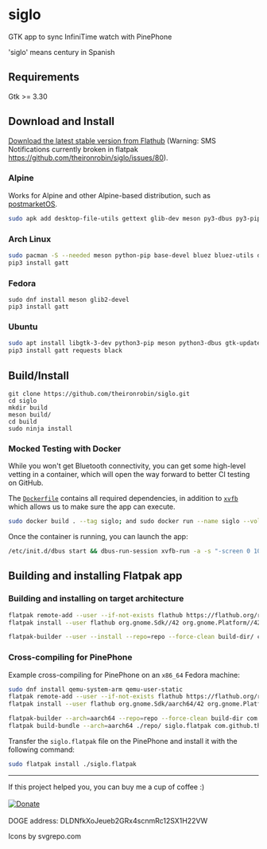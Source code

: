 # siglo

GTK app to sync InfiniTime watch with PinePhone

'siglo' means century in Spanish

## Requirements

Gtk >= 3.30

## Download and Install

[Download the latest stable version from Flathub](https://flathub.org/apps/details/com.github.theironrobin.siglo) (Warning: SMS Notifications currently broken in flatpak https://github.com/theironrobin/siglo/issues/80).

### Alpine

Works for Alpine and other Alpine-based distribution, such as [postmarketOS](https://postmarketos.org/).

```sh
sudo apk add desktop-file-utils gettext glib-dev meson py3-dbus py3-pip py3-gatt
```

### Arch Linux

```sh
sudo pacman -S --needed meson python-pip base-devel bluez bluez-utils dbus-python python-gobject
pip3 install gatt
```

### Fedora

```
sudo dnf install meson glib2-devel
pip3 install gatt
```

### Ubuntu

```sh
sudo apt install libgtk-3-dev python3-pip meson python3-dbus gtk-update-icon-cache desktop-file-utils gettext appstream-util libglib2.0-dev
pip3 install gatt requests black
```

## Build/Install

```
git clone https://github.com/theironrobin/siglo.git
cd siglo
mkdir build
meson build/
cd build
sudo ninja install
```

### Mocked Testing with Docker

While you won't get Bluetooth connectivity, you can get some high-level vetting in a container, which
will open the way forward to better CI testing on GitHub.

The [`Dockerfile`](Dockerfile) contains all required dependencies, in addition to
[`xvfb`](https://www.x.org/releases/X11R7.6/doc/man/man1/Xvfb.1.xhtml) which allows us to make sure
the app can execute.

```sh
sudo docker build . --tag siglo; and sudo docker run --name siglo --volume (pwd):/siglo --rm -it siglo:latest
```

Once the container is running, you can launch the app:

```sh
/etc/init.d/dbus start && dbus-run-session xvfb-run -a -s "-screen 0 1024x768x24" siglo
```

## Building and installing Flatpak app

### Building and installing on target architecture

```sh
flatpak remote-add --user --if-not-exists flathub https://flathub.org/repo/flathub.flatpakrepo
flatpak install --user flathub org.gnome.Sdk//42 org.gnome.Platform//42

flatpak-builder --user --install --repo=repo --force-clean build-dir/ com.github.theironrobin.siglo.json
```

### Cross-compiling for PinePhone

Example cross-compiling for PinePhone on an `x86_64` Fedora machine:

```sh
sudo dnf install qemu-system-arm qemu-user-static
flatpak remote-add --user --if-not-exists flathub https://flathub.org/repo/flathub.flatpakrepo
flatpak install --user flathub org.gnome.Sdk/aarch64/42 org.gnome.Platform/aarch64/42

flatpak-builder --arch=aarch64 --repo=repo --force-clean build-dir com.github.theironrobin.siglo.json
flatpak build-bundle --arch=aarch64 ./repo/ siglo.flatpak com.github.theironrobin.siglo
```

Transfer the `siglo.flatpak` file on the PinePhone and install it with the following command:

```sh
sudo flatpak install ./siglo.flatpak
```

---

If this project helped you, you can buy me a cup of coffee :)
<br/><br/>
[![Donate](https://img.shields.io/badge/Donate-PayPal-green.svg)](https://paypal.me/theironrobin)
<br/><br/>
DOGE address: DLDNfkXoJeueb2GRx4scnmRc12SX1H22VW

Icons by svgrepo.com
